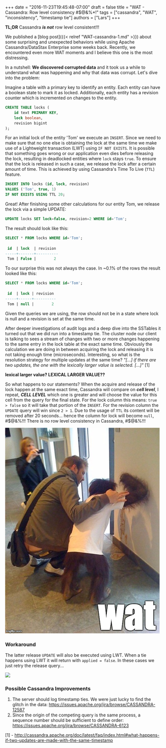 +++
date = "2016-11-23T19:45:48-07:00"
draft = false
title = "WAT - Cassandra: Row level consistency #$@&%*!"
tags = ["cassandra", "WAT", "inconsistency", "timestamp tie"]
authors = ["Lars"]
+++

**TL;DR** Cassandra **_is not_** row level consistent!!!

We published a [blog post]({{< relref "WAT-cassandra-1.md" >}}) about some surprising and unexpected behaviors while using Apache Cassandra/DataStax Enterprise some weeks back. Recently, we encountered even more WAT moments and I believe this one is the most distressing.

In a nutshell: **We discovered corrupted data** and it took us a while to understand what was happening and why that data was corrupt. Let's dive into the problem:

Imagine a table with a primary key to identify an entity. Each entity can have a boolean state to mark it as locked. Additionally, each entity has a revision counter which is incremented on changes to the entity.

```sql
CREATE TABLE locks (
    id text PRIMARY KEY,
    lock boolean,
    revision bigint
);
```

For an initial lock of the entity 'Tom' we execute an `INSERT`. Since we need to make sure that no one else is obtaining the lock at the same time we make use of a Lightweight transaction (LWT) using `IF NOT EXISTS`. It is possible that something goes wrong or our application even dies before releasing the lock, resulting in deadlocked entities where `lock` stays `true`. To ensure that the lock is released in such a case, we release the lock after a certain amount of time. This is achieved by using Cassandra's Time To Live (`TTL`) feature.

```sql
INSERT INTO locks (id, lock, revision)
VALUES ('Tom', true, 1)
IF NOT EXISTS USING TTL 20;
```

Great! After finishing some other calculations for our entity Tom, we release the lock via a simple UPDATE:

```sql
UPDATE locks SET lock=false, revision=2 WHERE id='Tom';
```

The result should look like this:

```sql
SELECT * FROM locks WHERE id='Tom';

 id  | lock  | revision
-----+-------+----------
 Tom | False |        2
```

To our surprise this was not always the case. In ~0.1% of the rows the result looked like this:

```sql
SELECT * FROM locks WHERE id='Tom';

 id  | lock | revision
-----+------+----------
 Tom | null |        2
```
Given the queries we are using, the row should not be in a state where lock is null and a revision is set at the same time.

After deeper investigations of audit logs and a deep dive into the SSTables it turned out that we did run into a timestamp tie. The cluster node our client is talking to sees a stream of changes with two or more changes happening to the same entry in the lock table at the exact same time. Obviously the calculation we are doing in between acquiring the lock and releasing it is not taking enough time (microseconds). Interesting, so what is the resolution strategy for multiple updates at the same time? *"[...] if there are two updates, the one with the lexically larger value is selected. [...]"* [1]

**lexical larger value? LEXICAL LARGER VALUE??**

So what happens to our statements? When the acquire and release of the lock happen at the same exact time, Cassandra will compare on **_cell level_**, I repeat, **_CELL LEVEL_** which one is greater and will choose the value for this cell from the query for the final state. For the lock column this means: `true > false` so it will take that portion of the `INSERT`. For the revision column the `UPDATE` query will win since `2 > 1`. Due to the usage of `TTL` its content will be removed after 20 seconds... hence the column for lock will become `null`, #$@&%!!! There is no row level consistency in Cassandra, #$@&%!!!

![](/img/wat/wat7.jpg)

### Workaround
The latter release `UPDATE` will also be executed using LWT. When a tie happens using LWT it will return with `applied = false`. In these cases we just retry the release query...

![](/img/mindblown.gif)

### Possible Cassandra Improvements

1. The server should log timestamp ties. We were just lucky to find the glitch in the data: https://issues.apache.org/jira/browse/CASSANDRA-12587
2. Since the origin of the competing query is the same process, a sequence number should be sufficient to define order: https://issues.apache.org/jira/browse/CASSANDRA-6123

[1] - http://cassandra.apache.org/doc/latest/faq/index.html#what-happens-if-two-updates-are-made-with-the-same-timestamp
